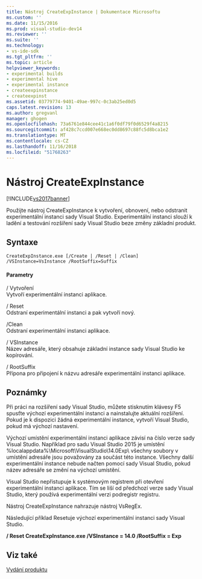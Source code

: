 ```yaml
---
title: Nástroj CreateExpInstance | Dokumentace Microsoftu
ms.custom: ''
ms.date: 11/15/2016
ms.prod: visual-studio-dev14
ms.reviewer: ''
ms.suite: ''
ms.technology:
- vs-ide-sdk
ms.tgt_pltfrm: ''
ms.topic: article
helpviewer_keywords:
- experimental builds
- experimental hive
- experimental instance
- createexpinstance
- createexpinst
ms.assetid: 03779774-9401-49ae-997c-0c3ab25ed0d5
caps.latest.revision: 13
ms.author: gregvanl
manager: ghogen
ms.openlocfilehash: 73a6761e844cee41c1a6f0df79f0d6529f4a8215
ms.sourcegitcommit: af428c7ccd007e668ec0dd8697c88fc5d8bca1e2
ms.translationtype: MT
ms.contentlocale: cs-CZ
ms.lasthandoff: 11/16/2018
ms.locfileid: "51768263"
---
```

# <a name="createexpinstance-utility"></a>Nástroj CreateExpInstance
[!INCLUDE[vs2017banner](../../includes/vs2017banner.md)]

Použijte nástroj CreateExpInstance k vytvoření, obnovení, nebo odstranit experimentální instanci sady Visual Studio. Experimentální instanci slouží k ladění a testování rozšíření sady Visual Studio beze změny základní produkt.  
  
## <a name="syntax"></a>Syntaxe  
  
```  
CreateExpInstance.exe [/Create | /Reset | /Clean] /VSInstance=VsInstance /RootSuffix=Suffix  
```  
  
#### <a name="parameters"></a>Parametry  
 / Vytvoření  
 Vytvoří experimentální instanci aplikace.  
  
 / Reset  
 Odstraní experimentální instanci a pak vytvoří nový.  
  
 /Clean  
 Odstraní experimentální instanci aplikace.  
  
 / VSInstance  
 Název adresáře, který obsahuje základní instance sady Visual Studio ke kopírování.  
  
 / RootSuffix  
 Přípona pro připojení k názvu adresáře experimentální instanci aplikace.  
  
## <a name="remarks"></a>Poznámky  
 Při práci na rozšíření sady Visual Studio, můžete stisknutím klávesy F5 spusťte výchozí experimentální instanci a nainstalujte aktuální rozšíření. Pokud je k dispozici žádná experimentální instance, vytvoří Visual Studio, pokud má výchozí nastavení.  
  
 Výchozí umístění experimentální instanci aplikace závisí na číslo verze sady Visual Studio. Například pro sadu Visual Studio 2015 je umístění %localappdata%\Microsoft\VisualStudio\14.0Exp\ všechny soubory v umístění adresáře jsou považovány za součást této instance. Všechny další experimentální instance nebude načten pomocí sady Visual Studio, pokud název adresáře se změní na výchozí umístění.  
  
 Visual Studio nepřistupuje k systémovým registrem při otevření experimentální instanci aplikace. Tím se liší od předchozí verze sady Visual Studio, který používá experimentální verzi podregistr registru.  
  
 Nástroj CreateExpInstance nahrazuje nástroj VsRegEx.  
  
 Následující příklad Resetuje výchozí experimentální instanci sady Visual Studio.  
  
 **/ Reset CreateExpInstance.exe /VSInstance = 14.0 /RootSuffix = Exp**  
  
## <a name="see-also"></a>Viz také  
 [Vydání produktu](../../misc/releasing-a-visual-studio-integration-product.md)

